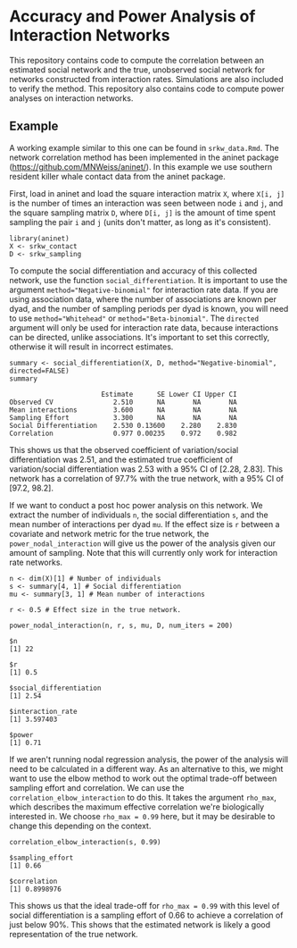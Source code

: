 # Accuracy and Power Analysis of Interaction Networks

This repository contains code to compute the correlation between an estimated social network and the true, unobserved social network for networks constructed from interaction rates. Simulations are also included to verify the method. This repository also contains code to compute power analyses on interaction networks.

## Example

A working example similar to this one can be found in `srkw_data.Rmd`. The network correlation method has been implemented in the aninet package (https://github.com/MNWeiss/aninet/). In this example we use southern resident killer whale contact data from the aninet package.

First, load in aninet and load the square interaction matrix `X`, where `X[i, j]` is the number of times an interaction was seen between node `i` and `j`, and the square sampling matrix `D`, where `D[i, j]` is the amount of time spent sampling the pair `i` and `j` (units don't matter, as long as it's consistent).

```{r}
library(aninet)
X <- srkw_contact
D <- srkw_sampling
```

To compute the social differentiation and accuracy of this collected network, use the function `social_differentiation`. It is important to use the argument `method="Negative-binomial"` for interaction rate data. If you are using association data, where the number of associations are known per dyad, and the number of sampling periods per dyad is known, you will need to use `method="Whitehead"` or `method="Beta-binomial"`. The `directed` argument will only be used for interaction rate data, because interactions can be directed, unlike associations. It's important to set this correctly, otherwise it will result in incorrect estimates.

```{r}
summary <- social_differentiation(X, D, method="Negative-binomial", directed=FALSE)
summary
```

```
                       Estimate      SE Lower CI Upper CI
Observed CV               2.510      NA       NA       NA
Mean interactions         3.600      NA       NA       NA
Sampling Effort           3.300      NA       NA       NA
Social Differentiation    2.530 0.13600    2.280    2.830
Correlation               0.977 0.00235    0.972    0.982
```

This shows us that the observed coefficient of variation/social differentiation was 2.51, and the estimated true coefficient of variation/social differentiation was 2.53 with a 95% CI of [2.28, 2.83]. This network has a correlation of 97.7% with the true network, with a 95% CI of [97.2, 98.2].

If we want to conduct a post hoc power analysis on this network. We extract the number of individuals `n`, the social differentiation `s`, and the mean number of interactions per dyad `mu`. If the effect size is `r` between a covariate and network metric for the true network, the `power_nodal_interaction` will give us the power of the analysis given our amount of sampling. Note that this will currently only work for interaction rate networks.

```{r}
n <- dim(X)[1] # Number of individuals
s <- summary[4, 1] # Social differentiation
mu <- summary[3, 1] # Mean number of interactions

r <- 0.5 # Effect size in the true network.

power_nodal_interaction(n, r, s, mu, D, num_iters = 200)
```

```
$n
[1] 22

$r
[1] 0.5

$social_differentiation
[1] 2.54

$interaction_rate
[1] 3.597403

$power
[1] 0.71
```

If we aren't running nodal regression analysis, the power of the analysis will need to be calculated in a different way. As an alternative to this, we might want to use the elbow method to work out the optimal trade-off between sampling effort and correlation. We can use the `correlation_elbow_interaction` to do this. It takes the argument `rho_max`, which describes the maximum effective correlation we're biologically interested in. We choose `rho_max = 0.99` here, but it may be desirable to change this depending on the context.

```{r}
correlation_elbow_interaction(s, 0.99)
```

```
$sampling_effort
[1] 0.66

$correlation
[1] 0.8998976
```

This shows us that the ideal trade-off for `rho_max = 0.99` with this level of social differentiation is a sampling effort of 0.66 to achieve a correlation of just below 90%. This shows that the estimated network is likely a good representation of the true network.